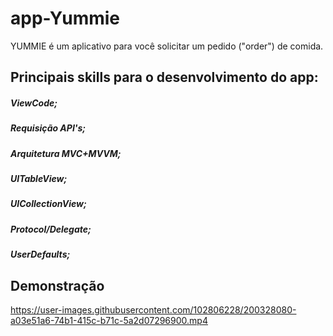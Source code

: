 # app-Yummie
YUMMIE é um aplicativo para você solicitar um pedido ("order") de comida.

## Principais skills para o desenvolvimento do app:
##### ViewCode;
##### Requisição API's;
##### Arquitetura MVC+MVVM;
##### UITableView;
##### UICollectionView;
##### Protocol/Delegate;
##### UserDefaults;

## Demonstração
https://user-images.githubusercontent.com/102806228/200328080-a03e51a6-74b1-415c-b71c-5a2d07296900.mp4
